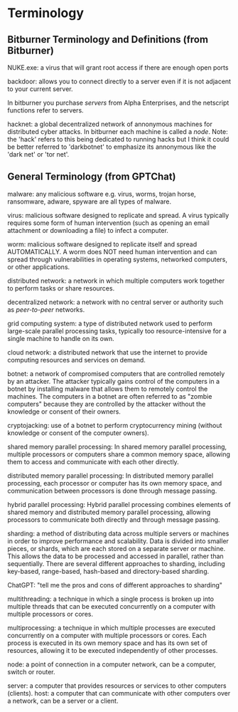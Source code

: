 # Terminology

## Bitburner Terminology and Definitions (from Bitburner)

NUKE.exe: a virus that will grant root access if there are enough open ports

backdoor: allows you to connect directly to a server even if it is not adjacent to your current server.

In bitburner you purchase _servers_ from Alpha Enterprises, and the netscript functions refer to servers. 

hacknet: a global decentralized network of annonymous machines for distributed cyber attacks. In bitburner each machine is called a _node_.
Note: the 'hack' refers to this being dedicated to running hacks but I think it could be better referred to 'darkbotnet' to emphasize its annonymous like the 'dark net' or 'tor net'.

## General Terminology (from GPTChat)

malware: any malicious software e.g. virus, worms, trojan horse, ransomware, adware, spyware are all types of malware.

virus: malicious software designed to replicate and spread. A virus typically requires some form of human intervention (such as opening an email attachment or downloading a file) to infect a computer.

worm: malicious software designed to replicate itself and spread AUTOMATICALLY. A worm does NOT need human intervention and can spread through vulnerabilities in operating systems, networked computers, or other applications.

distributed network: a network in which multiple computers work together to perform tasks or share resources.

decentralized network: a network with no central server or authority such as _peer-to-peer_ networks.

grid computing system: a type of distributed network used to perform large-scale parallel processing tasks, typically too resource-intensive for a single machine to handle on its own.

cloud network: a distributed network that use the internet to provide computing resources and services on demand.

botnet: a network of compromised computers that are controlled remotely by an attacker. The attacker typically gains control of the computers in a botnet by installing malware that allows them to remotely control the machines. The computers in a botnet are often referred to as "zombie computers" because they are controlled by the attacker without the knowledge or consent of their owners.

cryptojacking: use of a botnet to perform cryptocurrency mining (without knowledge or consent of the computer owners).

shared memory parallel processing: In shared memory parallel processing, multiple processors or computers share a common memory space, allowing them to access and communicate with each other directly.

distributed memory parallel processing: In distributed memory parallel processing, each processor or computer has its own memory space, and communication between processors is done through message passing.

hybrid parallel processing: Hybrid parallel processing combines elements of shared memory and distributed memory parallel processing, allowing processors to communicate both directly and through message passing.

sharding: a method of distributing data across multiple servers or machines in order to improve performance and scalability. Data is divided into smaller pieces, or shards, which are each stored on a separate server or machine. This allows the data to be processed and accessed in parallel, rather than sequentially. There are several different approaches to sharding, including key-based, range-based, hash-based and directory-based sharding.

ChatGPT: "tell me the pros and cons of different approaches to sharding"

multithreading: a technique in which a single process is broken up into multiple threads that can be executed concurrently on a computer with multiple processors or cores.

multiprocessing: a technique in which multiple processes are executed concurrently on a computer with multiple processors or cores. Each process is executed in its own memory space and has its own set of resources, allowing it to be executed independently of other processes.

node: a point of connection in a computer network, can be a computer, switch or router.

server: a computer that provides resources or services to other computers (clients).
host: a computer that can communicate with other computers over a network, can be a server or a client.
